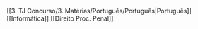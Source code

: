 [[3.‎‎‎‎‎‎​ TJ Concurso/3.‎‎‎‎‎‎​ Matérias/Português/Português|Português]]
[[Informática]]
[[Direito Proc. Penal]]